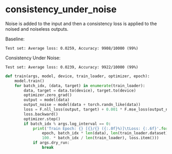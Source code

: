 # consistency_under_noise
Noise is added to the input and then a consistency loss is applied to the noised and noiseless outputs.

Baseline:
```
Test set: Average loss: 0.0259, Accuracy: 9908/10000 (99%)
```
Consistency Under Noise:
```
Test set: Average loss: 0.0239, Accuracy: 9922/10000 (99%)
```

```py
def train(args, model, device, train_loader, optimizer, epoch):
    model.train()
    for batch_idx, (data, target) in enumerate(train_loader):
        data, target = data.to(device), target.to(device)
        optimizer.zero_grad()
        output = model(data)
        output_noise = model(data + torch.randn_like(data))
        loss = F.nll_loss(output, target) + 0.001 * F.mse_loss(output_noise, output)
        loss.backward()
        optimizer.step()
        if batch_idx % args.log_interval == 0:
            print('Train Epoch: {} [{}/{} ({:.0f}%)]\tLoss: {:.6f}'.format(
                epoch, batch_idx * len(data), len(train_loader.dataset),
                100. * batch_idx / len(train_loader), loss.item()))
            if args.dry_run:
                break
```
